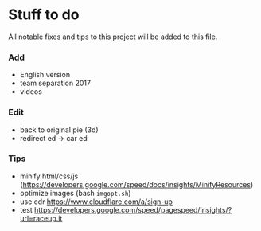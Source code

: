 # Stuff to do
All notable fixes and tips to this project will be added to this file.

### Add
- English version
- team separation 2017
- videos

### Edit
- back to original pie (3d)
- redirect ed -> car ed

### Tips
- minify html/css/js (https://developers.google.com/speed/docs/insights/MinifyResources)
- optimize images (bash `imgopt.sh`)
- use cdr https://www.cloudflare.com/a/sign-up
- test https://developers.google.com/speed/pagespeed/insights/?url=raceup.it
